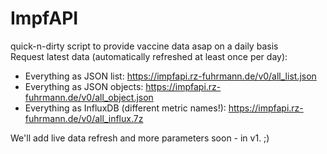 # ImpfAPI

quick-n-dirty script to provide vaccine data asap on a daily basis \
Request latest data (automatically refreshed at least once per day):
* Everything as JSON list: https://impfapi.rz-fuhrmann.de/v0/all_list.json 
* Everything as JSON objects: https://impfapi.rz-fuhrmann.de/v0/all_object.json
* Everything as InfluxDB (different metric names!): https://impfapi.rz-fuhrmann.de/v0/all_influx.7z

We'll add live data refresh and more parameters soon - in v1. ;) 